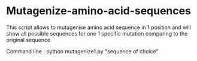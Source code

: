 # Mutagenize-amino-acid-sequences
This script allows to mutagenise amino acid sequence in 1 position and will show all possible sequences for one 1 specific mutation comparing to the original sequence

Command line : python mutagenize1.py "sequence of choice"
